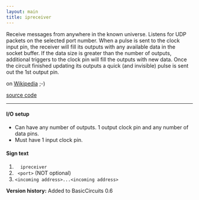 ```yaml
---
layout: main
title: ipreceiver
---
```


Receive messages from anywhere in the known universe. Listens for UDP packets on the selected port number.
When a pulse is sent to the clock input pin, the receiver will fill its outputs with any available data in the socket buffer. 
If the data size is greater than the number of outputs, additional triggers to the clock pin will fill the outputs with new data.
Once the circuit finished updating its outputs a quick (and invisible) pulse is sent out the 1st output pin.

on [Wikipedia](http://en.wikipedia.org/wiki/Interplanetary_Internet) ;-)

[source code](https://github.com/eisental/BasicCircuits/blob/master/src/main/java/org/tal/basiccircuits/ipreceiver.java)

* * *


#### I/O setup 
* Can have any number of outputs. 1 output clock pin and any number of data pins.
* Must have 1 input clock pin.

#### Sign text
1. `   ipreceiver   `
2. `  <port> ` (NOT optional)
3. ` <incoming address>...<incoming address> `

__Version history:__ Added to BasicCircuits 0.6